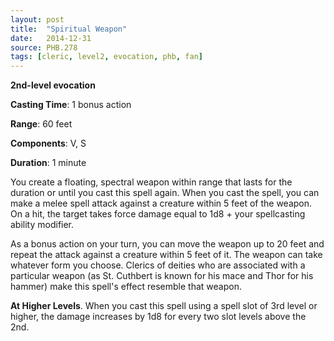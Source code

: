 ```yaml
---
layout: post
title:  "Spiritual Weapon"
date:   2014-12-31
source: PHB.278
tags: [cleric, level2, evocation, phb, fan]
---
```


**2nd-level evocation**

**Casting Time**: 1 bonus action

**Range**: 60 feet

**Components**: V, S

**Duration**: 1 minute

You create a floating, spectral weapon within range that lasts for the duration or until you cast this spell again. When you cast the spell, you can make a melee spell attack against a creature within 5 feet of the weapon. On a hit, the target takes force damage equal to 1d8 + your spellcasting ability modifier.

As a bonus action on your turn, you can move the weapon up to 20 feet and repeat the attack against a creature within 5 feet of it. The weapon can take whatever form you choose. Clerics of deities who are associated with a particular weapon (as St. Cuthbert is known for his mace and Thor for his hammer) make this spell's effect resemble that weapon.

**At Higher Levels**. When you cast this spell using a spell slot of 3rd level or higher, the damage increases by 1d8 for every two slot levels above the 2nd.
